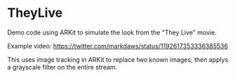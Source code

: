 # TheyLive
Demo code using ARKit to simulate the look from the "They Live" movie.

Example video: https://twitter.com/markdaws/status/1192617353336385536

This uses image tracking in ARKit to replace two known images, then applys a grayscale filter on the entire stream.
